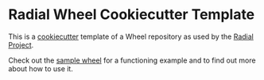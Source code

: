 # Radial Wheel Cookiecutter Template

This is a [cookiecutter](https://github.com/audreyr/cookiecutter) template of a
Wheel repository as used by the [Radial Project](https://github.com/radial).

Check out the [sample wheel](https://github.com/radial/template-wheel) for a
functioning example and to find out more about how to use it.
